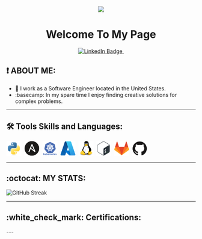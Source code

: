 <div id="header" align="center">
  <img src="https://media.giphy.com/media/HscDLzkO8EOTmgkhQP/giphy.gif" width="100"/>
</div>
<center> <h1>Welcome To My Page</h1> </center>

<div id="badges" align="center">
  <a href="https://www.linkedin.com/in/ron-mallory-12037a93/">
    <img src="https://img.shields.io/badge/LinkedIn-blue?style=for-the-badge&logo=linkedin&logoColor=white" alt="LinkedIn Badge"/>
    <img src="https://komarev.com/ghpvc/?username=ronmallory&style=flat-square&color=blue" alt="" height="28.5"/>
  </a>
</div>


## :heavy_exclamation_mark: ABOUT ME:

* :rocket: I work as a Software Engineer located in the United States.
* :basecamp: In my spare time I enjoy finding creative solutions for complex problems.
---
## :hammer_and_wrench: Tools Skills and Languages:
<div>
  <img src="https://github.com/devicons/devicon/blob/master/icons/python/python-original.svg" title="Python" alt="Python" width="40" height="40"/>&nbsp;
  <img src="https://github.com/devicons/devicon/blob/master/icons/ansible/ansible-original.svg" title="Ansible" alt="Ansible" width="40" height="40"/>&nbsp;
  <img src="https://github.com/devicons/devicon/blob/master/icons/kubernetes/kubernetes-plain-wordmark.svg" title="Kubernetes" alt="Kubernetes" width="40" height="40"/>&nbsp;
  <img src="https://github.com/devicons/devicon/blob/master/icons/azure/azure-original.svg" title="Azure" alt="Azure" width="40" height="40"/>&nbsp;
  <img src="https://github.com/devicons/devicon/blob/master/icons/linux/linux-original.svg" title="Linux" alt="Linux" width="40" height="40"/>&nbsp;
  <img src="https://github.com/devicons/devicon/blob/master/icons/bash/bash-original.svg" title="Bash" alt="Bash" width="40" height="40"/>&nbsp;
  <img src="https://github.com/devicons/devicon/blob/master/icons/gitlab/gitlab-original.svg" title="Gitlab" alt="Gitlab " width="40" height="40"/>&nbsp;
  <img src="https://github.com/devicons/devicon/blob/master/icons/github/github-original.svg"  title="Github" alt="Github" width="40" height="40"/>&nbsp;
</div>

---
## :octocat: MY STATS:
![GitHub Streak](http://github-readme-streak-stats.herokuapp.com?user=ronmallory&theme=hacker)

---

<h2>:white_check_mark: Certifications:</h2>

<div data-iframe-width="150" data-iframe-height="270" data-share-badge-id="33fac155-a41a-45d3-8024-fccebfe8458a" data-share-badge-host="https://www.credly.com"></div><script type="text/javascript" async src="//cdn.credly.com/assets/utilities/embed.js"></script>

<div data-iframe-width="150" data-iframe-height="270" data-share-badge-id="3721dfb4-56c0-49b1-b07b-4c635d6901aa" data-share-badge-host="https://www.credly.com"></div><script type="text/javascript" async src="//cdn.credly.com/assets/utilities/embed.js"></script>

<div data-iframe-width="150" data-iframe-height="270" data-share-badge-id="ab96f08c-094e-4093-a078-4ca23462104f" data-share-badge-host="https://www.credly.com">
</div>
<script type="text/javascript" async src="//cdn.credly.com/assets/utilities/embed.js"></script>
---